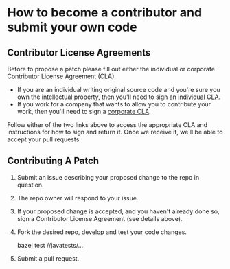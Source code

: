 # How to become a contributor and submit your own code

## Contributor License Agreements

Before to propose a patch please fill out either the individual or corporate Contributor License Agreement (CLA).

  * If you are an individual writing original source code and you're sure you own the intellectual property, then you'll need to sign an [individual CLA](http://code.google.com/legal/individual-cla-v1.0.html).
  * If you work for a company that wants to allow you to contribute your work, then you'll need to sign a [corporate CLA](http://code.google.com/legal/corporate-cla-v1.0.html).

Follow either of the two links above to access the appropriate CLA and instructions for how to sign and return it. Once we receive it, we'll be able to accept your pull requests.

## Contributing A Patch

1. Submit an issue describing your proposed change to the repo in question.
1. The repo owner will respond to your issue.
1. If your proposed change is accepted, and you haven't already done so, sign a Contributor License Agreement (see details above).
1. Fork the desired repo, develop and test your code changes.

    bazel test //javatests/...

1. Submit a pull request.

